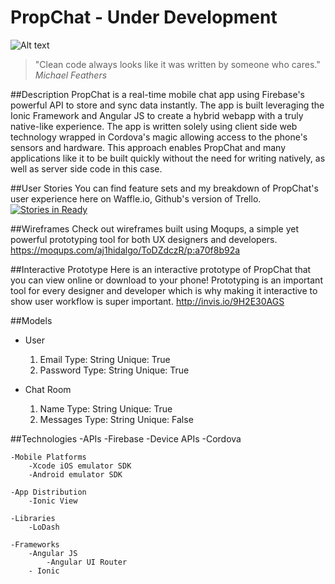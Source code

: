 # PropChat - Under Development

![Alt text](https://lh3.ggpht.com/3I3zGI2LEZhU3fkxK7bPg9dv94Ah0cnqpsM2fDxfqIF0Xkv0n_IPFkum2eJlwciLZLSQ=h310-rw "Optional title")

> "Clean code always looks like it was written by someone who cares."
>  *Michael Feathers*

##Description
PropChat is a real-time mobile chat app using Firebase's powerful API to store and sync data instantly. The app is built leveraging the Ionic Framework and Angular JS to create a hybrid webapp with a truly native-like experience. The app is written solely using client side web technology wrapped in Cordova's magic allowing access to the phone's sensors and hardware. This approach enables PropChat and many applications like it to be built quickly without the need for writing natively, as well as server side code in this case.

##User Stories
You can find feature sets and my breakdown of PropChat's user experience here on Waffle.io, Github's version of Trello. [![Stories in Ready](https://badge.waffle.io/alexhidalgo/PropChat.png?label=ready&title=Ready)](https://waffle.io/alexhidalgo/PropChat)

##Wireframes
Check out wireframes built using Moqups, a simple yet powerful prototyping tool for both UX designers and developers. https://moqups.com/aj1hidalgo/ToDZdczR/p:a70f8b92a

##Interactive Prototype
Here is an interactive prototype of PropChat that you can view online or download to your phone! Prototyping is an important tool for every designer and developer which is why making it interactive to show user workflow is super important. http://invis.io/9H2E30AGS

##Models
- User
	1. Email Type: String Unique: True
	2. Password Type: String Unique: True

- Chat Room
	1. Name Type: String Unique: True
	2. Messages Type: String Unique: False

##Technologies
	-APIs
		-Firebase
	-Device APIs
		-Cordova

	-Mobile Platforms
		-Xcode iOS emulator SDK
		-Android emulator SDK

	-App Distribution
		-Ionic View

	-Libraries
		-LoDash

	-Frameworks
		-Angular JS
			-Angular UI Router
		- Ionic
